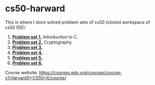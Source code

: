 # cs50-harward

This is where I store solved problem sets of cs50 (cloned workspace of cs50 IDE):
1. [**Problem set 1.**](/PSet1) Introduction to C.
2. [**Problem set 2.**](/PSet2) Cryptography.
3. [**Problem set 3.**](/PSet3) 
4. [**Problem set 4.**](/PSet4) 
5. [**Problem set 5.**](/PSet5) 
6. [**Problem set 6.**](/PSet6) 

Course website: https://courses.edx.org/courses/course-v1:HarvardX+CS50+X/course/
